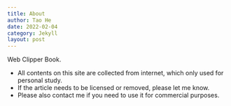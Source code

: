 ```yaml
---
title: About
author: Tao He
date: 2022-02-04
category: Jekyll
layout: post
---
```


Web Clipper Book.

- All contents on this site are collected from internet, which only used for personal study.
- If the article needs to be licensed or removed, please let me know.
- Please also contact me if you need to use it for commercial purposes.

